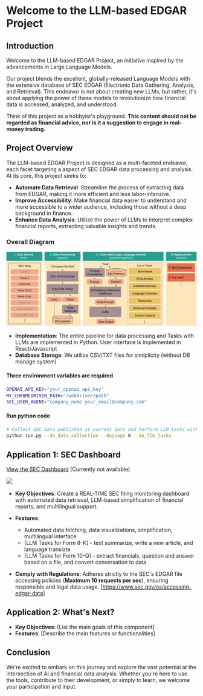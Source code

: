 # Welcome to the LLM-based EDGAR Project

## Introduction

Welcome to the LLM-based EDGAR Project, an initiative inspired by the advancements in Large Language Models. 

Our project blends the excellent, globally-released Language Models with the extensive database of SEC EDGAR (Electronic Data Gathering, Analysis, and Retrieval). This endeavor is not about creating new LLMs, but rather, it's about applying the power of these models to revolutionize how financial data is accessed, analyzed, and understood. 

Think of this project as a hobbyist's playground. **This content should not be regarded as financial advice, nor is it a suggestion to engage in real-money trading.**

## Project Overview

The LLM-based EDGAR Project is designed as a multi-faceted endeavor, each facet targeting a aspect of SEC EDGAR data processing and analysis. At its core, this project seeks to:

- **Automate Data Retrieval**: Streamline the process of extracting data from EDGAR, making it more efficient and less labor-intensive.
- **Improve Accessibility**: Make financial data easier to understand and more accessible to a wider audience, including those without a deep background in finance.
- **Enhance Data Analysis**: Utilize the power of LLMs to interpret complex financial reports, extracting valuable insights and trends.

### Overall Diagram

![Overal Diagram - LLM-EDGAR](figures/Overall_Diagram.png)

- **Implementation**: The entire pipeline for data processing and Tasks with LLMs are implemented in Python. User interface is implemented in React/Javascript
- **Database Storage**: We utilize CSV/TXT files for simiplicity (without DB manage system)

#### Three environment variables are required
```bash
OPENAI_API_KEY="your_openai_api_key"
MY_CHROMEDRIVER_PATH="/webdriver/path"
SEC_USER_AGENT="company_name your_email@company.com"
```

#### Run python code
```bash
# Collect SEC data published at current date and Perform LLM tasks with updated SEC data 
python run.py --do_data_collection --daysago 0 --do_llm_tasks
```

## Application 1: SEC Dashboard

[View the SEC Dashboard](http://34.125.19.231/) (Currently not available)

<img src="https://github.com/byungjaikim/llm-edgar/assets/42429553/1626c392-de47-4526-8db8-5212a1c48500" width="600">

- **Key Objectives**: Create a REAL-TIME SEC filing monitoring dashboard with automated data retrieval, LLM-based simplification of financial reports, and multilingual support.
- **Features**:
    - Automated data fetching, data visualizations, simplification, multilingual interface
    - [LLM Tasks for Form 8-K] - text summarize, write a new article, and language translate 
    - [LLM Tasks for Form 10-Q] - extract financials, question and answer based on a file, and convert conversation to data 

- **Comply with Regulations**: Adheres strictly to the SEC's EDGAR file accessing policies (**Maximum 10 requests per sec**), ensuring responsible and legal data usage. [https://www.sec.gov/os/accessing-edgar-data]

## Application 2: What's Next?

- **Key Objectives**: [List the main goals of this component]
- **Features**: [Describe the main features or functionalities]

## Conclusion

We're excited to embark on this journey and explore the vast potential at the intersection of AI and financial data analysis. Whether you're here to use the tools, contribute to their development, or simply to learn, we welcome your participation and input.
